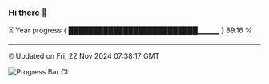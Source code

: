 ### Hi there 👋

⏳ Year progress { ██████████████████████████▁▁▁▁ } 89.16 %

---

⏰ Updated on Fri, 22 Nov 2024 07:38:17 GMT

![Progress Bar CI](https://github.com/IshwaranRudhara/GIT-ACTION/workflows/Progress%20Bar%20CI/badge.svg)
